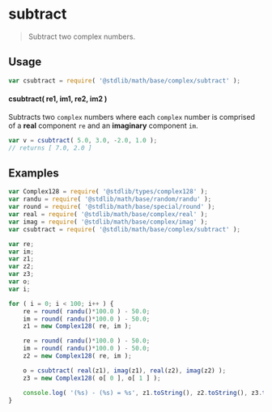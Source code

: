 # subtract

> Subtract two complex numbers.


<section class="intro">

</section>

<!-- /.intro -->


<section class="usage">

## Usage

``` javascript
var csubtract = require( '@stdlib/math/base/complex/subtract' );
```

#### csubtract( re1, im1, re2, im2 )

Subtracts two `complex` numbers where each `complex` number is comprised of a __real__ component `re` and an __imaginary__ component `im`.

``` javascript
var v = csubtract( 5.0, 3.0, -2.0, 1.0 );
// returns [ 7.0, 2.0 ]
```

</section>

<!-- /.usage -->


<section class="examples">

## Examples

``` javascript
var Complex128 = require( '@stdlib/types/complex128' );
var randu = require( '@stdlib/math/base/random/randu' );
var round = require( '@stdlib/math/base/special/round' );
var real = require( '@stdlib/math/base/complex/real' );
var imag = require( '@stdlib/math/base/complex/imag' );
var csubtract = require( '@stdlib/math/base/complex/subtract' );

var re;
var im;
var z1;
var z2;
var z3;
var o;
var i;

for ( i = 0; i < 100; i++ ) {
    re = round( randu()*100.0 ) - 50.0;
    im = round( randu()*100.0 ) - 50.0;
    z1 = new Complex128( re, im );

    re = round( randu()*100.0 ) - 50.0;
    im = round( randu()*100.0 ) - 50.0;
    z2 = new Complex128( re, im );

    o = csubtract( real(z1), imag(z1), real(z2), imag(z2) );
    z3 = new Complex128( o[ 0 ], o[ 1 ] );

    console.log( '(%s) - (%s) = %s', z1.toString(), z2.toString(), z3.toString() );
}
```

</section>

<!-- /.examples -->


<section class="links">

</section>

<!-- /.links -->
